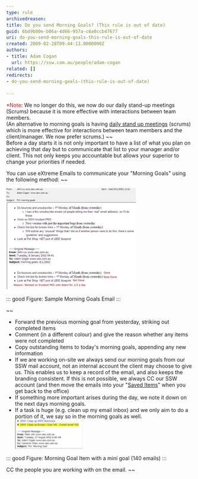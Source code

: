 ```yaml
---
type: rule
archivedreason: 
title: Do you send Morning Goals? (This rule is out of date)
guid: 6bd9b80e-b06a-4d66-957a-c6a0ccb47677
uri: do-you-send-morning-goals-this-rule-is-out-of-date
created: 2009-02-28T09:44:13.0000000Z
authors:
- title: Adam Cogan
  url: https://ssw.com.au/people/adam-cogan
related: []
redirects:
- do-you-send-morning-goals-(this-rule-is-out-of-date)

---
```


<font color="#ff0000">*Note</font>: We no longer do this, we now do our daily stand-up meetings (Scrums) because it is more effective with interactions between team members.      
(An alternative to morning goals is having        [daily stand up meetings](/Pages/DailyStandUpScrum.aspx) (scrums) which is more effective for interactions between team members and the client/manager. We now prefer scrums.)
  ~~   
Before a day starts it is not only important to have a list of what you plan on achieving that day but to communicate that list to your manager and/or client. This not only keeps you accountable but allows your superior to change your priorities if needed.

You can use eXtreme Emails to communicate your "Morning Goals" using the following method:
 ~~  
<!--endintro-->

![Morning Goals Email](MorningGoals.jpg)


::: good
Figure: Sample Morning Goals Email
:::


 ~~ 
* Forward the previous morning goal from yesterday, striking out completed items
* Comment (in a different colour) and give the reason whether any items were not completed
* Copy outstanding items to today's morning goals, appending any new information
* If we are working on-site we always send our morning goals from our SSW mail account, not an internal account the client may choose to give us. This enables us to keep a record of the email, and also keeps the branding consistent. If this is not possible, we always CC our SSW account (and then move the emails into your "[Saved Items](/do-you-save-important-items-in-a-separate-folder)" when you get back to the office)
* If something more important arises during the day, we note it down on the next days morning goals.
* If a task is huge (e.g. clean up my email inbox) and we only aim to do a portion of it, we say so in the morning goals as well.
    ![Morning Goal Aims](MorningGoalAims.gif)


::: good
Figure: Morning Goal Item with a mini goal (140 emails)
:::

 CC the people you are working with on the email. ~~
